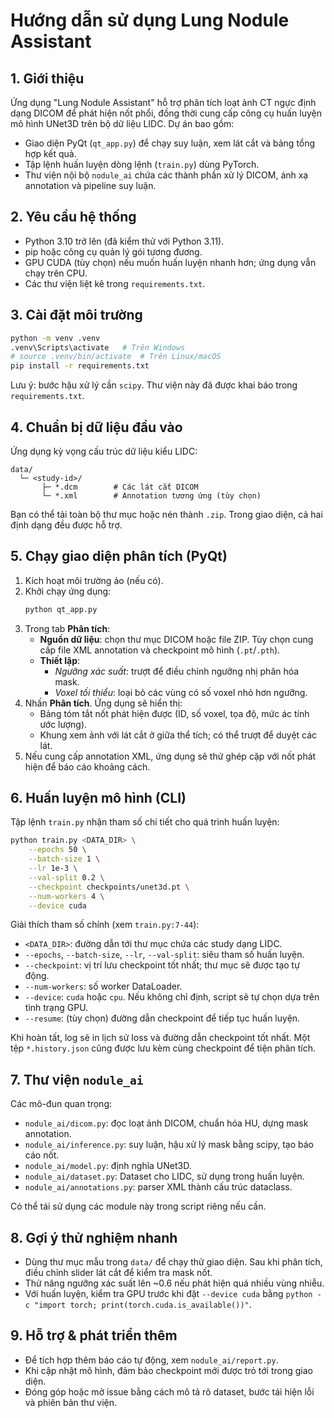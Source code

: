 ﻿# Hướng dẫn sử dụng Lung Nodule Assistant

## 1. Giới thiệu
Ứng dụng "Lung Nodule Assistant" hỗ trợ phân tích loạt ảnh CT ngực định dạng DICOM để phát hiện nốt phổi, đồng thời cung cấp công cụ huấn luyện mô hình UNet3D trên bộ dữ liệu LIDC. Dự án bao gồm:

- Giao diện PyQt (`qt_app.py`) để chạy suy luận, xem lát cắt và bảng tổng hợp kết quả.
- Tập lệnh huấn luyện dòng lệnh (`train.py`) dùng PyTorch.
- Thư viện nội bộ `nodule_ai` chứa các thành phần xử lý DICOM, ánh xạ annotation và pipeline suy luận.

## 2. Yêu cầu hệ thống

- Python 3.10 trở lên (đã kiểm thử với Python 3.11).
- pip hoặc công cụ quản lý gói tương đương.
- GPU CUDA (tùy chọn) nếu muốn huấn luyện nhanh hơn; ứng dụng vẫn chạy trên CPU.
- Các thư viện liệt kê trong `requirements.txt`.

## 3. Cài đặt môi trường

```bash
python -m venv .venv
.venv\Scripts\activate   # Trên Windows
# source .venv/bin/activate  # Trên Linux/macOS
pip install -r requirements.txt
```

Lưu ý: bước hậu xử lý cần `scipy`. Thư viện này đã được khai báo trong `requirements.txt`.

## 4. Chuẩn bị dữ liệu đầu vào

Ứng dụng kỳ vọng cấu trúc dữ liệu kiểu LIDC:

```
data/
  └─ <study-id>/
       ├─ *.dcm        # Các lát cắt DICOM
       └─ *.xml        # Annotation tương ứng (tùy chọn)
```

Bạn có thể tải toàn bộ thư mục hoặc nén thành `.zip`. Trong giao diện, cả hai định dạng đều được hỗ trợ.

## 5. Chạy giao diện phân tích (PyQt)

1. Kích hoạt môi trường ảo (nếu có).
2. Khởi chạy ứng dụng:
   ```bash
   python qt_app.py
   ```
3. Trong tab **Phân tích**:
   - **Nguồn dữ liệu**: chọn thư mục DICOM hoặc file ZIP. Tùy chọn cung cấp file XML annotation và checkpoint mô hình (`.pt`/`.pth`).
   - **Thiết lập**:
     - *Ngưỡng xác suất*: trượt để điều chỉnh ngưỡng nhị phân hóa mask.
     - *Voxel tối thiểu*: loại bỏ các vùng có số voxel nhỏ hơn ngưỡng.
4. Nhấn **Phân tích**. Ứng dụng sẽ hiển thị:
   - Bảng tóm tắt nốt phát hiện được (ID, số voxel, tọa độ, mức ác tính ước lượng).
   - Khung xem ảnh với lát cắt ở giữa thể tích; có thể trượt để duyệt các lát.
5. Nếu cung cấp annotation XML, ứng dụng sẽ thử ghép cặp với nốt phát hiện để báo cáo khoảng cách.

## 6. Huấn luyện mô hình (CLI)

Tập lệnh `train.py` nhận tham số chi tiết cho quá trình huấn luyện:

```bash
python train.py <DATA_DIR> \
    --epochs 50 \
    --batch-size 1 \
    --lr 1e-3 \
    --val-split 0.2 \
    --checkpoint checkpoints/unet3d.pt \
    --num-workers 4 \
    --device cuda
```

Giải thích tham số chính (xem `train.py:7-44`):

- `<DATA_DIR>`: đường dẫn tới thư mục chứa các study dạng LIDC.
- `--epochs`, `--batch-size`, `--lr`, `--val-split`: siêu tham số huấn luyện.
- `--checkpoint`: vị trí lưu checkpoint tốt nhất; thư mục sẽ được tạo tự động.
- `--num-workers`: số worker DataLoader.
- `--device`: `cuda` hoặc `cpu`. Nếu không chỉ định, script sẽ tự chọn dựa trên tình trạng GPU.
- `--resume`: (tùy chọn) đường dẫn checkpoint để tiếp tục huấn luyện.

Khi hoàn tất, log sẽ in lịch sử loss và đường dẫn checkpoint tốt nhất. Một tệp `*.history.json` cũng được lưu kèm cùng checkpoint để tiện phân tích.

## 7. Thư viện `nodule_ai`

Các mô-đun quan trọng:

- `nodule_ai/dicom.py`: đọc loạt ảnh DICOM, chuẩn hóa HU, dựng mask annotation.
- `nodule_ai/inference.py`: suy luận, hậu xử lý mask bằng scipy, tạo báo cáo nốt.
- `nodule_ai/model.py`: định nghĩa UNet3D.
- `nodule_ai/dataset.py`: Dataset cho LIDC, sử dụng trong huấn luyện.
- `nodule_ai/annotations.py`: parser XML thành cấu trúc dataclass.

Có thể tái sử dụng các module này trong script riêng nếu cần.

## 8. Gợi ý thử nghiệm nhanh

- Dùng thư mục mẫu trong `data/` để chạy thử giao diện. Sau khi phân tích, điều chỉnh slider lát cắt để kiểm tra mask nốt.
- Thử nâng ngưỡng xác suất lên ~0.6 nếu phát hiện quá nhiều vùng nhiễu.
- Với huấn luyện, kiểm tra GPU trước khi đặt `--device cuda` bằng `python -c "import torch; print(torch.cuda.is_available())"`.

## 9. Hỗ trợ & phát triển thêm

- Để tích hợp thêm báo cáo tự động, xem `nodule_ai/report.py`.
- Khi cập nhật mô hình, đảm bảo checkpoint mới được trỏ tới trong giao diện.
- Đóng góp hoặc mở issue bằng cách mô tả rõ dataset, bước tái hiện lỗi và phiên bản thư viện.
